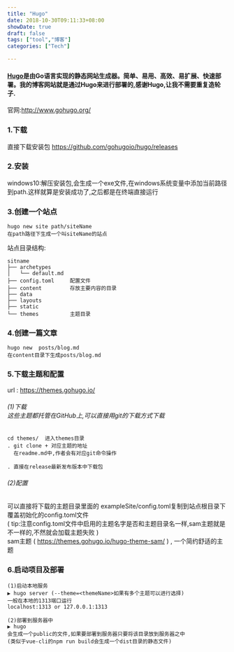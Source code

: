 ```yaml
---
title: "Hugo"
date: 2018-10-30T09:11:33+08:00
showDate: true
draft: false
tags: ["tool","博客"]
categories: ["Tech"]

---
```


#### [Hugo](http://www.gohugo.org/)是由Go语言实现的静态网站生成器。简单、易用、高效、易扩展、快速部署。我的博客网站就是通过Hugo来进行部署的,感谢Hugo,让我不需要重复造轮子.
官网:http://www.gohugo.org/
<br>
### 1.下载
直接下载安装包 https://github.com/gohugoio/hugo/releases

### 2.安装
windows10:解压安装包,会生成一个exe文件,在windows系统变量中添加当前路径到path.这样就算是安装成功了,之后都是在终端直接运行

### 3.创建一个站点
```
hugo new site path/siteName 
在path路径下生成一个叫siteName的站点
```
站点目录结构:
```
sitname
├── archetypes
│   └── default.md
├── config.toml     配置文件
├── content         存放主要内容的目录
├── data            
├── layouts
├── static
└── themes          主题目录
```
### 4.创建一篇文章
```
hugo new  posts/blog.md 
在content目录下生成posts/blog.md  
```
### 5.下载主题和配置
url : https://themes.gohugo.io/
###### (1)下载<br>这些主题都托管在GitHub上,可以直接用git的下载方式下载
```
cd themes/  进入themes目录
. git clone + 对应主题的地址
  在readme.md中,作者会有对应git命令操作
  
. 直接在release最新发布版本中下载包 
``` 
###### (2)配置
可以直接将下载的主题目录里面的 exampleSite/config.toml复制到站点根目录下覆盖初始化的config.toml文件
<br>( tip:注意config.toml文件中启用的主题名字是否和主题目录名一样,sam主题就是不一样的,不然就会加载主题失败 )
<br>sam主题 ( https://themes.gohugo.io/hugo-theme-sam/ ) , 一个简约舒适的主题
### 6.启动项目及部署
```
(1)启动本地服务
▶ hugo server (--theme=<themeName>如果有多个主题可以进行选择)
一般在本地的1313端口运行 
localhost:1313 or 127.0.0.1:1313

(2)部署到服务器中
▶ hugo 
会生成一个public的文件,如果要部署到服务器只要将该目录放到服务器之中
(类似于vue-cli的npm run build会生成一个dist目录的静态文件)
```










